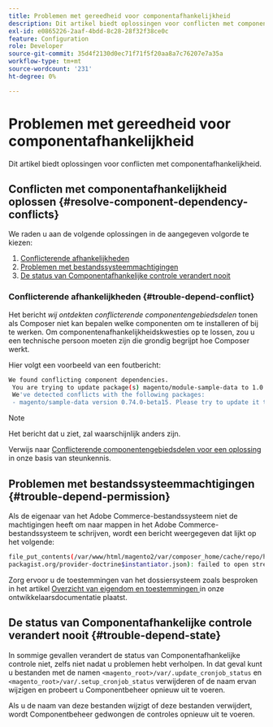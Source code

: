 ```yaml
---
title: Problemen met gereedheid voor componentafhankelijkheid
description: Dit artikel biedt oplossingen voor conflicten met componentafhankelijkheid.
exl-id: e0865226-2aaf-4bdd-8c28-28f32f38ce0c
feature: Configuration
role: Developer
source-git-commit: 35d4f2130d0ec71f71f5f20aa8a7c76207e7a35a
workflow-type: tm+mt
source-wordcount: '231'
ht-degree: 0%

---
```


# Problemen met gereedheid voor componentafhankelijkheid

Dit artikel biedt oplossingen voor conflicten met componentafhankelijkheid.

## Conflicten met componentafhankelijkheid oplossen {#resolve-component-dependency-conflicts}

We raden u aan de volgende oplossingen in de aangegeven volgorde te kiezen:

1. [Conflicterende afhankelijkheden](#trouble-depend-conflict)
1. [Problemen met bestandssysteemmachtigingen](#trouble-depend-permission)
1. [De status van Componentafhankelijke controle verandert nooit](#trouble-depend-state)

### Conflicterende afhankelijkheden {#trouble-depend-conflict}

Het bericht *wij ontdekten conflicterende componentengebiedsdelen* tonen als Composer niet kan bepalen welke componenten om te installeren of bij te werken. Om componentenafhankelijkheidskwesties op te lossen, zou u een technische persoon moeten zijn die grondig begrijpt hoe Composer werkt.

Hier volgt een voorbeeld van een foutbericht:

```bash
We found conflicting component dependencies.
 You are trying to update package(s) magento/module-sample-data to 1.0.0-beta
 We've detected conflicts with the following packages:
 - magento/sample-data version 0.74.0-beta15. Please try to update it to one of the following package versions: 0.74.0-beta16, 0.74.0-beta14, 0.74.0-beta13, 0.74.0-beta12, 0.74.0-beta11, 0.74.0-beta10, 0.74.0-beta9, 0.74.0-beta8, 0.74.0-beta7
```

>[!NOTE]
>
>Het bericht dat u ziet, zal waarschijnlijk anders zijn.

Verwijs naar [ Conflicterende componentengebiedsdelen voor een oplossing ](/help/troubleshooting/miscellaneous/conflicting-component-dependencies.md) in onze basis van steunkennis.

## Problemen met bestandssysteemmachtigingen {#trouble-depend-permission}

Als de eigenaar van het Adobe Commerce-bestandssysteem niet de machtigingen heeft om naar mappen in het Adobe Commerce-bestandssysteem te schrijven, wordt een bericht weergegeven dat lijkt op het volgende:

```bash
file_put_contents(/var/www/html/magento2/var/composer_home/cache/repo/https---
packagist.org/provider-doctrine$instantiator.json): failed to open stream: Permission denied
```

Zorg ervoor u de toestemmingen van het dossiersysteem zoals besproken in het artikel [ Overzicht van eigendom en toestemmingen ](https://devdocs.magento.com/guides/v2.3/install-gde/prereq/file-sys-perms-over.html) in onze ontwikkelaarsdocumentatie plaatst.

## De status van Componentafhankelijke controle verandert nooit {#trouble-depend-state}

In sommige gevallen verandert de status van Componentafhankelijke controle niet, zelfs niet nadat u problemen hebt verholpen. In dat geval kunt u bestanden met de namen `<magento_root>/var/.update_cronjob_status` en `<magento_root>/var/.setup_cronjob_status` verwijderen of de naam ervan wijzigen en probeert u Componentbeheer opnieuw uit te voeren.

Als u de naam van deze bestanden wijzigt of deze bestanden verwijdert, wordt Componentbeheer gedwongen de controles opnieuw uit te voeren.
